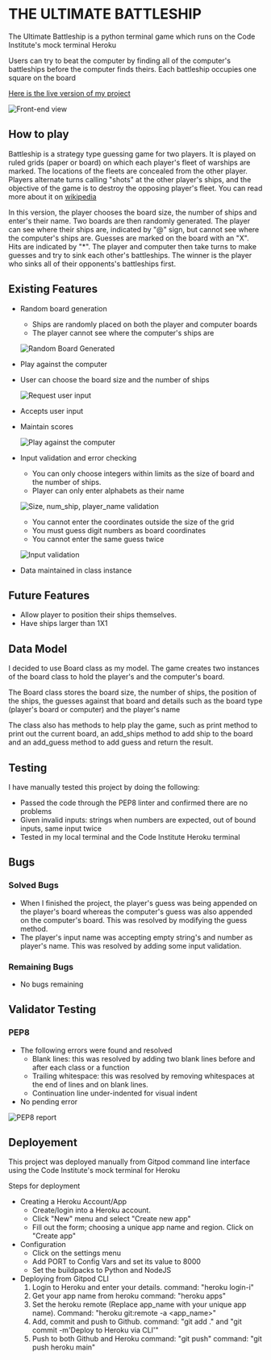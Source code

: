 #   THE ULTIMATE BATTLESHIP

The Ultimate Battleship is a python terminal game which runs on the Code Institute's mock terminal Heroku

Users can try to beat the computer by finding all of the computer's battleships before the computer finds theirs. Each battleship occupies one square on the board

[Here is the live version of my project](https://the-ultimate-battleship.herokuapp.com/)

![Front-end view](https://github.com/uchenna631/battleship-game/blob/main/assets/images/front-%20end-view.JPG?raw=true)

## How to play
Battleship is a strategy type guessing game for two players. It is played on ruled grids (paper or board) on which each player's fleet of warships are marked. The locations of the fleets are concealed from the other player. Players alternate turns calling "shots" at the other player's ships, and the objective of the game is to destroy the opposing player's fleet. You can read more about it on [wikipedia](https://en.wikipedia.org/wiki/Battleship_(game))

In this version, the player chooses the board size, the number of ships and enter's their name. Two boards are then randomly generated.
The player can see where their ships are, indicated by "@" sign, but cannot see where the computer's ships are.
Guesses are marked on the board with an "X". Hits are indicated by "*".
The player and computer then take turns to make guesses and try to sink each other's battleships.
The winner is the player who sinks all of their opponents's battleships first.

## Existing Features

- Random board generation
    - Ships are randomly placed on both the player and computer boards
    - The player cannot see where the computer's ships are

    ![Random Board Generated](https://github.com/uchenna631/battleship-game/blob/main/assets/images/display-board.JPG?raw=true)

- Play against the computer
- User can choose the board size and the number of ships

    ![Request user input](https://github.com/uchenna631/battleship-game/blob/main/assets/images/requests-user-input.JPG?raw=true)
    
- Accepts user input
- Maintain scores

    ![Play against the computer](https://github.com/uchenna631/battleship-game/blob/main/assets/images/play-against-computer.JPG?raw=true)

- Input validation and error checking
    - You can only choose integers within limits as the size of board and the number of ships.
    - Player can only enter alphabets as their name
    
    ![Size, num_ship, player_name validation](https://github.com/uchenna631/battleship-game/blob/main/assets/images/board-size_num-ships_validation.JPG?raw=true)

    - You cannot enter the coordinates outside the size of the grid
    - You must guess digit numbers as board coordinates
    - You cannot enter the same guess twice

    ![Input validation](https://github.com/uchenna631/battleship-game/blob/main/assets/images/input-validation.JPG?raw=true)

- Data maintained in class instance

## Future Features
- Allow player to position their ships themselves.
- Have ships larger than 1X1

## Data Model

I decided to use Board class as my model. The game creates two instances of the board class to hold the player's and the computer's board.

The Board class stores the board size, the number of ships, the position of the ships, the guesses against that board and details such as the board type (player's board or computer) and the player's name

The class also has methods to help play the game, such as print method to print out the current board, an add_ships method to add ship to the board and an add_guess method to add guess and return the result.

## Testing

I have manually tested this project by doing the following:
- Passed the code through the PEP8 linter and confirmed there are no problems
- Given invalid inputs: strings when numbers are expected, out of bound inputs, same input twice
- Tested in my local terminal and the Code Institute Heroku terminal

## Bugs

### Solved Bugs

- When I finished the project, the player's guess was being appended on the player's board whereas the computer's guess was also appended on the computer's board. This was resolved by modifying the guess method.
- The player's input name was accepting empty string's and number as player's name. This was resolved by adding some input validation.

### Remaining Bugs
- No bugs remaining

## Validator Testing

### PEP8 
- The following errors were found and resolved
    - Blank lines: this was resolved by adding two blank lines before and after each class or a function
    - Trailing whitespace: this was resolved by removing whitespaces at the end of lines and on blank lines.
    - Continuation line under-indented for visual indent
- No pending error

![PEP8 report](https://github.com/uchenna631/battleship-game/blob/main/assets/images/PEP8%20result.JPG?raw=true)

## Deployement

This project was deployed manually from Gitpod command line interface using the Code Institute's mock terminal for Heroku 

Steps for deployment
- Creating a Heroku Account/App
    - Create/login into a Heroku account.
    - Click "New" menu and select "Create new app"
    - Fill out the form; choosing a unique app name and region. Click on "Create app"
- Configuration
    - Click on the settings menu
    - Add PORT to Config Vars and set its value to 8000
    - Set the buildpacks to Python and NodeJS
- Deploying from Gitpod CLI
    1. Login to Heroku and enter your details. command: "heroku login-i"
    2. Get your app name from heroku
    command: "heroku apps"
    3. Set the heroku remote (Replace app_name with your unique app name). Command: "heroku git:remote -a <app_name>"
    4. Add, commit and push to Github.
    command: "git add ." and "git commit -m'Deploy to Heroku via CLI'"
    5. Push to both Github and Heroku
    command: "git push" 
    command: "git push heroku main"
